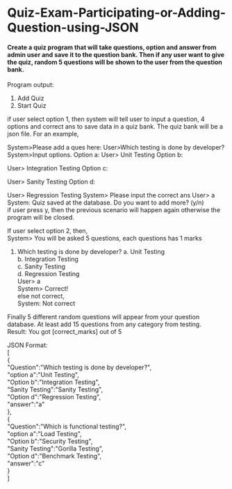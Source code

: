 # Quiz-Exam-Participating-or-Adding-Question-using-JSON
#### Create a quiz program that will take questions, option and answer from admin user and save it to the question bank. Then if any user want to give the quiz, random 5 questions will be shown to the user from the question bank.

Program output:
1. Add Quiz
2. Start Quiz

if user select option 1, then system will tell user to input a question, 4 options and correct ans to save data in a quiz bank. The quiz bank will be a json file. For an example,

System>Please add a ques here:
User>Which testing is done by developer?\
System>Input options.
Option a:
User> Unit Testing
Option b:

User> Integration Testing
Option c:

User> Sanity Testing
Option d:

User> Regression Testing
System> Please input the correct ans
User> a
System: Quiz saved at the database. Do you want to add more? (y/n) \
if user press y, then the previous scenario will happen again otherwise the program will be closed.

If user select option 2,  then, \
System> You will be asked 5 questions, each questions has 1 marks 
1. Which testing is done by developer?
a. Unit Testing \
b. Integration Testing \
c. Sanity Testing \
d. Regression Testing \
User> a \
System> Correct! \
else not correct, \
System: Not correct 


Finally 5 different random questions will appear from your question database. At least add 15 questions from any category from testing.  \
Result: You got [correct_marks] out of 5


JSON Format: \
[ \
{ \
"Question":"Which testing is done by developer?", \
"option a":"Unit Testing", \
"Option b":"Integration Testing", \
"Sanity Testing":"Sanity Testing", \
"Option d":"Regression Testing", \
"answer":"a" \
}, \
{ \
"Question":"Which is functional testing?", \
"option a":"Load Testing", \
"Option b":"Security Testing", \
"Sanity Testing":"Gorilla Testing", \
"Option d":"Benchmark Testing", \
"answer":"c" \
} \
]
